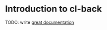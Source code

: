# Introduction to cl-back

TODO: write [great documentation](http://jacobian.org/writing/what-to-write/)
